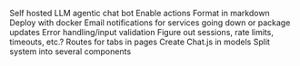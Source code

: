 Self hosted LLM agentic chat bot
    Enable actions
    Format in markdown
Deploy with docker
Email notifications for services going down or package updates
Error handling/input validation
Figure out sessions, rate limits, timeouts, etc.?
Routes for tabs in pages
Create Chat.js in models
Split system into several components